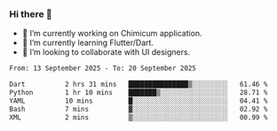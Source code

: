### Hi there 👋

<!--
**devcat37/devcat37** is a ✨ _special_ ✨ repository because its `README.md` (this file) appears on your GitHub profile.-->


- 🔭 I’m currently working on Chimicum application.
- 🌱 I’m currently learning Flutter/Dart.
- 👯 I’m looking to collaborate with UI designers.
<!-- - 🤔 I’m looking for help with ... -->

<!--START_SECTION:waka-->

```txt
From: 13 September 2025 - To: 20 September 2025

Dart          2 hrs 31 mins   ███████████████▒░░░░░░░░░   61.46 %
Python        1 hr 10 mins    ███████▒░░░░░░░░░░░░░░░░░   28.71 %
YAML          10 mins         █░░░░░░░░░░░░░░░░░░░░░░░░   04.41 %
Bash          7 mins          ▓░░░░░░░░░░░░░░░░░░░░░░░░   02.92 %
XML           2 mins          ▒░░░░░░░░░░░░░░░░░░░░░░░░   00.99 %
```

<!--END_SECTION:waka-->
